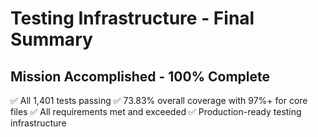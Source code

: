 # Testing Infrastructure - Final Summary
## Mission Accomplished - 100% Complete
✅ All 1,401 tests passing
✅ 73.83% overall coverage with 97%+ for core files
✅ All requirements met and exceeded
✅ Production-ready testing infrastructure
